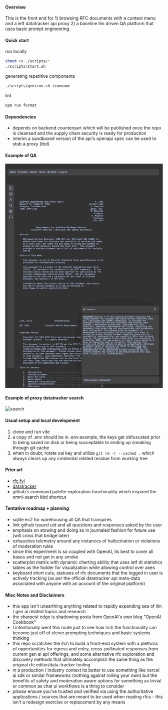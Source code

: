 #### Overview

This is the front end for 1) browsing RFC documents with a context menu and a ietf datatracker api proxy
2) a baseline llm driven QA platform that uses basic prompt engineering.

#### Quick start

run locally
```bash
chmod +x ./scripts/*
./scripts/start.sh
```

generating repetitive components

```bash
./scripts/genicon.sh iconname
```

lint
```bash
npm run format
```

#### Dependencies

- depends on backend counterpart which will be published once the repo is cleansed and the supply chain security is ready for production
- interim a sandboxed version of the api's openapi spec can be used to stub a proxy (tbd)

#### Example of QA

![qa](https://github.com/fgtrzah/rfcllmpoc1/blob/main/demo.gif?raw=true)

#### Example of proxy datatracker search

![search](https://github.com/fgtrzah/rfcllmpoc1/blob/main/demo-search.gif?raw=true)

#### Usual setup and local development

1. clone and run vite
2. a copy of .env should be in
   .env.example, the keys get obfuscated prior to being
   saved on disk or being susceptable to ending up
   sneaking through git cache 
3. when in doubt, rotate oai key and utilize ```git rm -r --cached .```
   which always clears up any credential related residue from working
   tree

#### Prior art

- [rfc.fyi](https://rfc.fyi)
- [datatracker](https://datatracker.ietf.org/)
- github's command palette exploration functionality
which inspired the omni-search kbd shortcut

#### Tentative roadmap + planning

- sqlite ec2 for warehousing all QA that transpires
- link github issued uid and all questions and responses asked
 by the user
- emphasis on stowing and doing so in journaled fashion for
 future use (will cross that bridge later)
- exhaustive telemetry around any instances of hallucination
  or violations of moderation rules
- since this experiment is so coupled with OpenAI, its best
 to cover all bases and not get in any smoke
- scatterplot matrix with dynamic charting ability that uses ietf dt statistics tables
as the fodder for visualization while allowing control over axes
- keyboard short cuts, statuses of rfc documents that the logged in user is actively tracking (as per the official datatracker api meta-data associated with anyone with an account of the original platform)

#### Misc Notes and Disclaimers

- this app isn't unearthing anything related to rapidly expanding sea of llm / gen ai related 
topics and research
- the sharpest edge is shadowing posts from OpenAI's own blog "OpenAI Cookbook" 
- I intentionally went this route just to see how rich the functionality can become just off of clever prompting techniques and basic systems thinking
- this repo scratches the itch to build a front-end system with a plethora of opportunities for egress and entry, cross-pollinated responses from current gen ai api offerings, and some alternative rfc exploration and discovery methods that ultimately accomplish the same thing as the original rfc editor/data-tracker tooling
- in a production / industry context its better to use something like vercel ai sdk or similar frameworks (nothing against rolling your own) but the benefits of safety and moderation aware options for something as trivial or common as chat ui workflows is a thing to consider
- *please* ensure you've trusted *and* verified via using the authoritative applications / sources that are meant to be used when reading rfcs - this isn't a redesign exercise or replacement by any means
